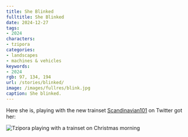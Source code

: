 ```yaml
---
title: She Blinked
fulltitle: She Blinked
date: 2024-12-27
tags:
- 2024
characters:
- tzipora
categories:
- landscapes
- machines & vehicles
keywords:
- 2024
rgb: 97, 134, 194
url: /stories/blinked/
image: /images/fullres/blink.jpg
caption: She blinked.
---
```

Here she is, playing with the new trainset [Scandinavian101](https://x.com/Scan_101) on Twitter got her:

![Tzipora playing with a trainset on Christmas morning](/images/fullres/fanart/scandinavian101.jpg)